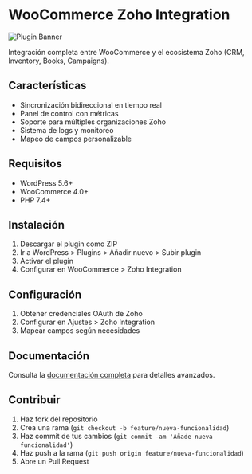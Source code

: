 # WooCommerce Zoho Integration

![Plugin Banner](assets/images/banner.png)

Integración completa entre WooCommerce y el ecosistema Zoho (CRM, Inventory, Books, Campaigns).

## Características

- Sincronización bidireccional en tiempo real
- Panel de control con métricas
- Soporte para múltiples organizaciones Zoho
- Sistema de logs y monitoreo
- Mapeo de campos personalizable

## Requisitos

- WordPress 5.6+
- WooCommerce 4.0+
- PHP 7.4+

## Instalación

1. Descargar el plugin como ZIP
2. Ir a WordPress > Plugins > Añadir nuevo > Subir plugin
3. Activar el plugin
4. Configurar en WooCommerce > Zoho Integration

## Configuración

1. Obtener credenciales OAuth de Zoho
2. Configurar en Ajustes > Zoho Integration
3. Mapear campos según necesidades

## Documentación

Consulta la [documentación completa](docs/) para detalles avanzados.

## Contribuir

1. Haz fork del repositorio
2. Crea una rama (`git checkout -b feature/nueva-funcionalidad`)
3. Haz commit de tus cambios (`git commit -am 'Añade nueva funcionalidad'`)
4. Haz push a la rama (`git push origin feature/nueva-funcionalidad`)
5. Abre un Pull Request